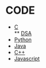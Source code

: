 # CODE

* [C](https://github.com/Kanishkrawatt/Code/tree/master/C)<br>
** [DSA](https://github.com/Kanishkrawatt/Code/tree/master/C/DSA)<br>
* [Python](https://github.com/Kanishkrawatt/Code/tree/master/python)<br>
* [Java](https://github.com/Kanishkrawatt/Code/tree/master/video/Java)<br>
* [C++](https://github.com/Kanishkrawatt/Code/tree/master/CPP)<br>
* [Javascript](https://github.com/Kanishkrawatt/Code/tree/master/javascript)

